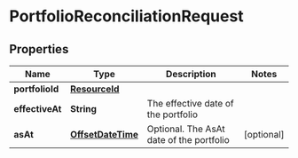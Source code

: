 

# PortfolioReconciliationRequest

## Properties

Name | Type | Description | Notes
------------ | ------------- | ------------- | -------------
**portfolioId** | [**ResourceId**](ResourceId.md) |  | 
**effectiveAt** | **String** | The effective date of the portfolio | 
**asAt** | [**OffsetDateTime**](OffsetDateTime.md) | Optional. The AsAt date of the portfolio |  [optional]



